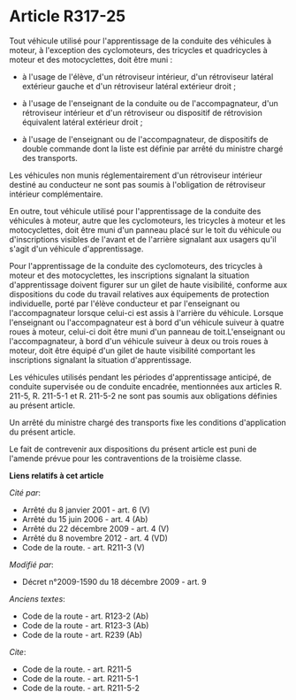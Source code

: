 # Article R317-25

Tout véhicule utilisé pour l'apprentissage de la conduite des véhicules à moteur, à l'exception des cyclomoteurs, des
tricycles et quadricycles à moteur et des motocyclettes, doit être muni :

- à l'usage de l'élève, d'un rétroviseur intérieur, d'un rétroviseur latéral extérieur gauche et d'un rétroviseur latéral
extérieur droit ;

- à l'usage de l'enseignant de la conduite ou de l'accompagnateur, d'un rétroviseur intérieur et d'un rétroviseur ou
dispositif de rétrovision équivalent latéral extérieur droit ;

- à l'usage de l'enseignant ou de l'accompagnateur, de dispositifs de double commande dont la liste est définie par arrêté du
ministre chargé des transports. 

Les véhicules non munis réglementairement d'un rétroviseur intérieur destiné au conducteur ne sont pas soumis à l'obligation
de rétroviseur intérieur complémentaire. 

En outre, tout véhicule utilisé pour l'apprentissage de la conduite des véhicules à moteur, autre que les cyclomoteurs, les
tricycles à moteur et les motocyclettes, doit être muni d'un panneau placé sur le toit du véhicule ou d'inscriptions visibles
de l'avant et de l'arrière signalant aux usagers qu'il s'agit d'un véhicule d'apprentissage. 

Pour l'apprentissage de la conduite des cyclomoteurs, des tricycles à moteur et des motocyclettes, les inscriptions signalant
la situation d'apprentissage doivent figurer sur un gilet de haute visibilité, conforme aux dispositions du code du travail
relatives aux équipements de protection individuelle, porté par l'élève conducteur et par l'enseignant ou l'accompagnateur
lorsque celui-ci est assis à l'arrière du véhicule. Lorsque l'enseignant ou l'accompagnateur est à bord d'un véhicule suiveur
à quatre roues à moteur, celui-ci doit être muni d'un panneau de toit.L'enseignant ou l'accompagnateur, à bord d'un véhicule
suiveur à deux ou trois roues à moteur, doit être équipé d'un gilet de haute visibilité comportant les inscriptions signalant
la situation d'apprentissage. 

Les véhicules utilisés pendant les périodes d'apprentissage anticipé, de conduite supervisée ou de conduite encadrée,
mentionnées aux articles R. 211-5, R. 211-5-1 et R. 211-5-2 ne sont pas soumis aux obligations définies au présent article. 

Un arrêté du ministre chargé des transports fixe les conditions d'application du présent article. 

Le fait de contrevenir aux dispositions du présent article est puni de l'amende prévue pour les contraventions de la
troisième classe.

**Liens relatifs à cet article**

_Cité par_:

  - Arrêté du 8 janvier 2001 - art. 6 (V)
  - Arrêté du 15 juin 2006 - art. 4 (Ab)
  - Arrêté du 22 décembre 2009 - art. 4 (V)
  - Arrêté du 8 novembre 2012 - art. 4 (VD)
  - Code de la route. - art. R211-3 (V)

_Modifié par_:

  - Décret n°2009-1590 du 18 décembre 2009 - art. 9

_Anciens textes_:

  - Code de la route - art. R123-2 (Ab)
  - Code de la route - art. R123-3 (Ab)
  - Code de la route - art. R239 (Ab)

_Cite_:

  - Code de la route. - art. R211-5
  - Code de la route. - art. R211-5-1
  - Code de la route. - art. R211-5-2
